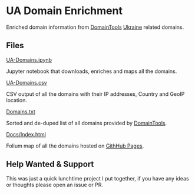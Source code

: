 # UA Domain Enrichment

Enriched domain information from [DomainTools](https://www.domaintools.com/) [Ukraine](https://ukraine-domains.domaintools.com/) related domains.

## Files

[UA-Domains.ipynb](UA-Domains.ipynb)

Jupyter notebook that downloads, enriches and maps all the domains.

[UA-Domains.csv](UA-Domains.csv)

CSV output of all the domains with their IP addresses, Country and GeoIP location.

[Domains.txt](domains.txt)

Sorted and de-duped list of all domains provided by [DomainTools](https://www.domaintools.com/).

[Docs/Index.html](docs/index.html)

Folium map of all the domains hosted on [GithHub Pages](https://jgamblin.github.io/UA-Domains/).

## Help Wanted & Support

This was just a quick lunchtime project I put together, if you have any ideas or thoughts please open an issue or PR.
